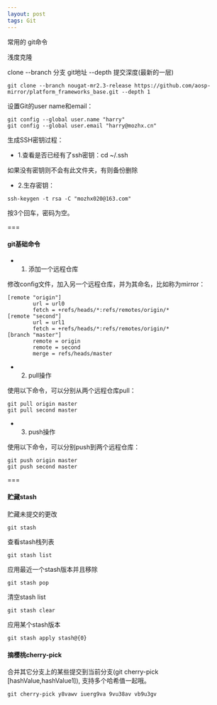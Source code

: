 ```yaml
---
layout: post
tags: Git
---
```


常用的 git命令

浅度克隆

clone --branch 分支 git地址 --depth 提交深度(最新的一层)

```
git clone --branch nougat-mr2.3-release https://github.com/aosp-mirror/platform_frameworks_base.git --depth 1
```

设置Git的user name和email：

```
git config --global user.name "harry"
git config --global user.email "harry@mozhx.cn"
```

生成SSH密钥过程：

- 1.查看是否已经有了ssh密钥：cd ~/.ssh

如果没有密钥则不会有此文件夹，有则备份删除

- 2.生存密钥：

```
ssh-keygen -t rsa -C "mozhx020@163.com"
```

按3个回车，密码为空。

===

#### git基础命令

- 1. 添加一个远程仓库

修改config文件，加入另一个远程仓库，并为其命名，比如称为mirror：

```
[remote "origin"]
        url = url0
        fetch = +refs/heads/*:refs/remotes/origin/*
[remote "second"]
        url = url1
        fetch = +refs/heads/*:refs/remotes/origin/*
[branch "master"]
        remote = origin
        remote = second
        merge = refs/heads/master
```

- 2. pull操作

使用以下命令，可以分别从两个远程仓库pull：

```
git pull origin master
git pull second master
```

- 3. push操作

使用以下命令，可以分别push到两个远程仓库：

```
git push origin master
git push second master
```

===

#### 贮藏stash

贮藏未提交的更改
```
git stash
```

查看stash栈列表
```
git stash list
```

应用最近一个stash版本并且移除
```
git stash pop
```

清空stash list
```
git stash clear
```

应用某个stash版本
```
git stash apply stash@{0}
```

#### 摘樱桃cherry-pick

合并其它分支上的某些提交到当前分支(git cherry-pick [hashValue,hashValue1]), 支持多个哈希值一起哦。
```
git cherry-pick y8vawv iuerg9va 9vu38av vb9u3gv
```
